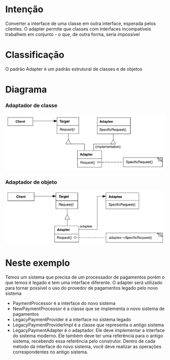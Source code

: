 # Intenção

Converter a interface de uma classe em outra interface, esperada pelos clientes. O adapter permite
que classes com interfaces incompatíveis trabalhem em conjunto - o que, de outra forma, seria impossível

# Classificação

O padrão Adapter é um padrão estrutural de classes e de objetos

# Diagrama

### Adaptador de classe

![img.png](diagrama1.png)

### Adaptador de objeto

![img.png](diagrama2.png)

# Neste exemplo

Temos um sistema que precisa de um processador de pagamentos porém o que temos é legado e tem uma interface
diferente. O adapter será utilizado para tornar possível o uso do provedor de pagamentos legado pelo novo sistema

- PaymentProcessor é a interface do novo sistema
- NewPaymentProcessor é a classe que se implementa o novo sistema de pagamentos
- LegacyPaymentProvider é a interface no sistema legado
- LegacyPaymentProviderImpl é a classe que representa o antigo sistema
- LegacyPaymentAdapter é o adaptador. Ele deve implementar a interface do sistema moderno. Ele também
  deve ter uma referência para o antigo sistema, recebendo essa referência pelo construtor. Dentro de
  cada método da interface do novo sistema, você deve realizar as operações correspondentes no antigo
  sistema.